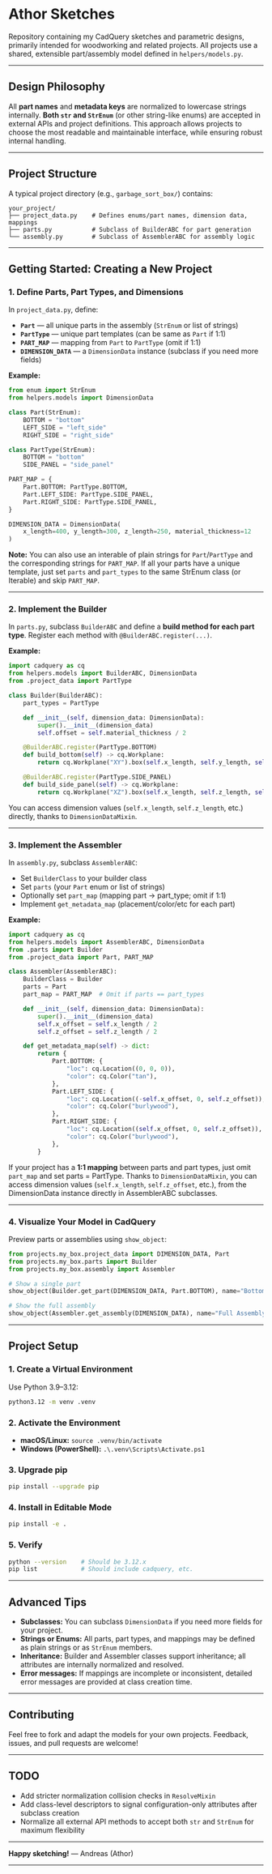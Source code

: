 # Athor Sketches

Repository containing my CadQuery sketches and parametric designs, primarily intended for woodworking and related projects.
All projects use a shared, extensible part/assembly model defined in `helpers/models.py`.

---

## Design Philosophy

All **part names** and **metadata keys** are normalized to lowercase strings internally.
**Both `str` and `StrEnum`** (or other string-like enums) are accepted in external APIs and project definitions.
This approach allows projects to choose the most readable and maintainable interface, while ensuring robust internal handling.

---

## Project Structure

A typical project directory (e.g., `garbage_sort_box/`) contains:

```
your_project/
├── project_data.py    # Defines enums/part names, dimension data, mappings
├── parts.py           # Subclass of BuilderABC for part generation
└── assembly.py        # Subclass of AssemblerABC for assembly logic
```

---

## Getting Started: Creating a New Project

### 1. Define Parts, Part Types, and Dimensions

In `project_data.py`, define:

* **`Part`** — all unique parts in the assembly (`StrEnum` or list of strings)
* **`PartType`** — unique part templates (can be same as `Part` if 1:1)
* **`PART_MAP`** — mapping from `Part` to `PartType` (omit if 1:1)
* **`DIMENSION_DATA`** — a `DimensionData` instance (subclass if you need more fields)

**Example:**

```python
from enum import StrEnum
from helpers.models import DimensionData

class Part(StrEnum):
    BOTTOM = "bottom"
    LEFT_SIDE = "left_side"
    RIGHT_SIDE = "right_side"

class PartType(StrEnum):
    BOTTOM = "bottom"
    SIDE_PANEL = "side_panel"

PART_MAP = {
    Part.BOTTOM: PartType.BOTTOM,
    Part.LEFT_SIDE: PartType.SIDE_PANEL,
    Part.RIGHT_SIDE: PartType.SIDE_PANEL,
}

DIMENSION_DATA = DimensionData(
    x_length=400, y_length=300, z_length=250, material_thickness=12
)
```

**Note:**
You can also use an interable of plain strings for `Part`/`PartType` and the corresponding strings for `PART_MAP`.
If all your parts have a unique template, just set `parts` and `part_types` to the same StrEnum class (or Iterable) and skip `PART_MAP`.

---

### 2. Implement the Builder

In `parts.py`, subclass `BuilderABC` and define a **build method for each part type**.
Register each method with `@BuilderABC.register(...)`.

**Example:**

```python
import cadquery as cq
from helpers.models import BuilderABC, DimensionData
from .project_data import PartType

class Builder(BuilderABC):
    part_types = PartType

    def __init__(self, dimension_data: DimensionData):
        super().__init__(dimension_data)
        self.offset = self.material_thickness / 2

    @BuilderABC.register(PartType.BOTTOM)
    def build_bottom(self) -> cq.Workplane:
        return cq.Workplane("XY").box(self.x_length, self.y_length, self.material_thickness)

    @BuilderABC.register(PartType.SIDE_PANEL)
    def build_side_panel(self) -> cq.Workplane:
        return cq.Workplane("XZ").box(self.x_length, self.z_length, self.material_thickness)
```

You can access dimension values (`self.x_length`, `self.z_length`, etc.) directly, thanks to `DimensionDataMixin`.

---

### 3. Implement the Assembler

In `assembly.py`, subclass `AssemblerABC`:

* Set `BuilderClass` to your builder class
* Set `parts` (your `Part` enum or list of strings)
* Optionally set `part_map` (mapping part → part\_type; omit if 1:1)
* Implement `get_metadata_map` (placement/color/etc for each part)

**Example:**

```python
import cadquery as cq
from helpers.models import AssemblerABC, DimensionData
from .parts import Builder
from .project_data import Part, PART_MAP

class Assembler(AssemblerABC):
    BuilderClass = Builder
    parts = Part
    part_map = PART_MAP  # Omit if parts == part_types

    def __init__(self, dimension_data: DimensionData):
        super().__init__(dimension_data)
        self.x_offset = self.x_length / 2
        self.z_offset = self.z_length / 2

    def get_metadata_map(self) -> dict:
        return {
            Part.BOTTOM: {
                "loc": cq.Location((0, 0, 0)),
                "color": cq.Color("tan"),
            },
            Part.LEFT_SIDE: {
                "loc": cq.Location((-self.x_offset, 0, self.z_offset)),
                "color": cq.Color("burlywood"),
            },
            Part.RIGHT_SIDE: {
                "loc": cq.Location((self.x_offset, 0, self.z_offset)),
                "color": cq.Color("burlywood"),
            },
        }
```

If your project has a **1:1 mapping** between parts and part types, just omit `part_map` and set parts = PartType.
Thanks to `DimensionDataMixin`, you can access dimension values (`self.x_length`, `self.z_offset`, etc.), from the DimensionData instance directly in AssemblerABC subclasses.

---

### 4. Visualize Your Model in CadQuery

Preview parts or assemblies using `show_object`:

```python
from projects.my_box.project_data import DIMENSION_DATA, Part
from projects.my_box.parts import Builder
from projects.my_box.assembly import Assembler

# Show a single part
show_object(Builder.get_part(DIMENSION_DATA, Part.BOTTOM), name="Bottom")

# Show the full assembly
show_object(Assembler.get_assembly(DIMENSION_DATA), name="Full Assembly")
```

---

## Project Setup

### 1. Create a Virtual Environment

Use Python 3.9–3.12:

```bash
python3.12 -m venv .venv
```

### 2. Activate the Environment

* **macOS/Linux:**
  `source .venv/bin/activate`
* **Windows (PowerShell):**
  `.\.venv\Scripts\Activate.ps1`

### 3. Upgrade pip

```bash
pip install --upgrade pip
```

### 4. Install in Editable Mode

```bash
pip install -e .
```

### 5. Verify

```bash
python --version    # Should be 3.12.x
pip list            # Should include cadquery, etc.
```

---

## Advanced Tips

* **Subclasses:** You can subclass `DimensionData` if you need more fields for your project.
* **Strings or Enums:** All parts, part types, and mappings may be defined as plain strings or as `StrEnum` members.
* **Inheritance:** Builder and Assembler classes support inheritance; all attributes are internally normalized and resolved.
* **Error messages:** If mappings are incomplete or inconsistent, detailed error messages are provided at class creation time.

---

## Contributing

Feel free to fork and adapt the models for your own projects.
Feedback, issues, and pull requests are welcome!

---

## TODO

* Add stricter normalization collision checks in `ResolveMixin`
* Add class-level descriptors to signal configuration-only attributes after subclass creation
* Normalize all external API methods to accept both `str` and `StrEnum` for maximum flexibility

---

**Happy sketching!**
— Andreas (Athor)

---